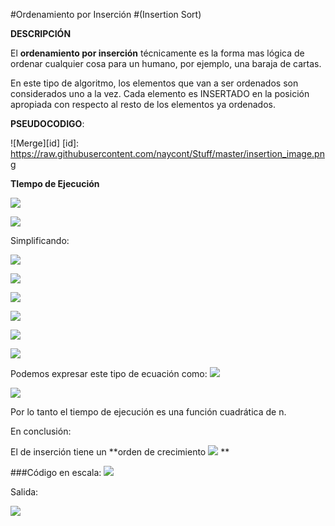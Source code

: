 #Ordenamiento por Inserción
#(Insertion Sort)


**DESCRIPCIÓN**

El **ordenamiento por inserción** técnicamente es la forma mas lógica de ordenar cualquier cosa para un humano, por ejemplo, una baraja de cartas. 

En este tipo de algoritmo, los elementos que van a ser ordenados son considerados uno a la vez. Cada elemento es INSERTADO en la posición apropiada con respecto al resto de los elementos ya ordenados.




**PSEUDOCODIGO**:

![Merge][id]
[id]: https://raw.githubusercontent.com/naycont/Stuff/master/insertion_image.png


**TIempo de Ejecución**

![ ](https://raw.githubusercontent.com/naycont/Stuff/master/Insertion_costos.png  "Tiempo de Ejecución")

![ ](https://raw.githubusercontent.com/naycont/Stuff/master/TiempoInsertion.png  "T(n)")

Simplificando:

![](https://raw.githubusercontent.com/naycont/Stuff/master/TiempoInsertion2.png) 

![](https://raw.githubusercontent.com/naycont/Stuff/master/TiempoInsertion3.png) 

![](https://raw.githubusercontent.com/naycont/Stuff/master/TiempoInsertion4.png) 

![](https://raw.githubusercontent.com/naycont/Stuff/master/TiempoInsertion5.png) 

![](https://raw.githubusercontent.com/naycont/Stuff/master/TiempoInsertion6.png) 

![](https://raw.githubusercontent.com/naycont/Stuff/master/TiempoInsertion7.png) 

Podemos expresar este tipo de ecuación como:  ![](https://raw.githubusercontent.com/naycont/Stuff/master/render.png) 

![](https://raw.githubusercontent.com/naycont/Stuff/master/TiempoInsertion8.png) 

Por lo tanto el tiempo de ejecución es una función  cuadrática de n.

En conclusión:

El de inserción tiene un **orden de crecimiento ![](https://raw.githubusercontent.com/naycont/Stuff/master/render2.jpg) **


###Código en escala:
![](https://raw.githubusercontent.com/naycont/Stuff/master/InsertionScala.jpg) 

Salida:

![](https://raw.githubusercontent.com/naycont/Stuff/master/InsertionScalaSalida.jpg) 

